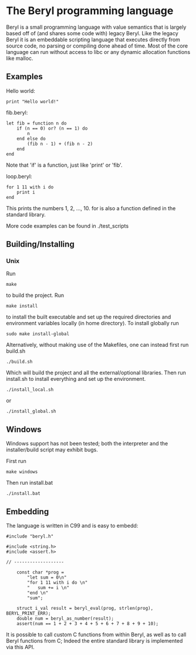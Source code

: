# The Beryl programming language

Beryl is a small programming language with value semantics that is largely based off of (and shares some code with) legacy Beryl.
Like the legacy Beryl it is an embeddable scripting language that executes directly from source code, no parsing or compiling done ahead of time.
Most of the core language can run without access to libc or any dynamic allocation functions like malloc.

## Examples

Hello world:
```
print "Hello world!"
```

fib.beryl:
```
let fib = function n do
	if (n == 0) or? (n == 1) do
		n
	end else do
		(fib n - 1) + (fib n - 2)
	end
end
```
Note that 'if' is a function, just like 'print' or 'fib'.

loop.beryl:
```
for 1 11 with i do
	print i
end
```
This prints the numbers 1, 2, ..., 10. for is also a function defined in the standard library.

More code examples can be found in ./test_scripts

## Building/Installing

### Unix

Run
```
make
```
to build the project.
Run
```
make install
``` 
to install the built executable and set up the required directories and environment variables locally (in home directory).
To install globally run
```
sudo make install-global
```

Alternatively, without making use of the Makefiles, one can instead first run build.sh
```
./build.sh
```
Which will build the project and all the external/optional libraries. Then run install.sh to install everything and
set up the environment.
```
./install_local.sh
```
or
```
./install_global.sh
```

## Windows

Windows support has not been tested; both the interpreter and the installer/build script may exhibit bugs.

First run
```
make windows
```

Then run install.bat
```
./install.bat
```

## Embedding

The language is written in C99 and is easy to embedd:
```
#include "beryl.h"

#include <string.h>
#include <assert.h>

// -------------------

	const char *prog = 
		"let sum = 0\n"
		"for 1 11 with i do \n"
		"	sum += i \n"
		"end \n"
		"sum";

	struct i_val result = beryl_eval(prog, strlen(prog), BERYL_PRINT_ERR);
	double num = beryl_as_number(result);
	assert(num == 1 + 2 + 3 + 4 + 5 + 6 + 7 + 8 + 9 + 10);

```
It is possible to call custom C functions from within Beryl, as well as to call Beryl functions from C; Indeed the entire
standard library is implemented via this API.
